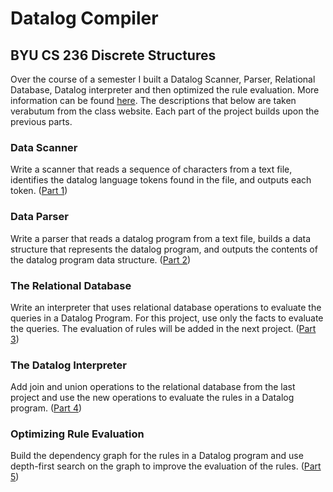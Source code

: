 # Datalog Compiler

## BYU CS 236 Discrete Structures
Over the course of a semester I built a Datalog Scanner, Parser, Relational Database, Datalog interpreter and then optimized 
the rule evaluation. More information can be found <a href="https://faculty.cs.byu.edu/~barker/cs236/labs/labs.php">here</a>. The descriptions that below are taken 
verabutum from the class website. Each part of the project builds upon the previous parts.

### Data Scanner
Write a scanner that reads a sequence of characters from a text file, identifies the datalog language tokens found in the file, and outputs each token. 
(<a href="https://faculty.cs.byu.edu/~barker/cs236/labs/lab1-extra.html">Part 1</a>) 

### Data Parser
Write a parser that reads a datalog program from a text file, builds a data structure that represents the datalog program, and outputs the contents 
of the datalog program data structure. (<a href="https://faculty.cs.byu.edu/~barker/cs236/labs/lab2-extra.html">Part 2</a>) 

### The Relational Database
Write an interpreter that uses relational database operations to evaluate the queries in a Datalog Program. For this project, use only the 
facts to evaluate the queries. The evaluation of rules will be added in the next project. (<a href="https://faculty.cs.byu.edu/~barker/cs236/labs/lab3-extra.html">Part 3</a>) 

### The Datalog Interpreter
Add join and union operations to the relational database from the last project and use the new operations to evaluate the rules in a Datalog program.
(<a href="https://faculty.cs.byu.edu/~barker/cs236/labs/lab4-extra.html">Part 4</a>) 

### Optimizing Rule Evaluation
Build the dependency graph for the rules in a Datalog program and use depth-first search on the graph to improve the evaluation of the rules.
(<a href="https://faculty.cs.byu.edu/~barker/cs236/labs/lab5-extra.html">Part 5</a>)
